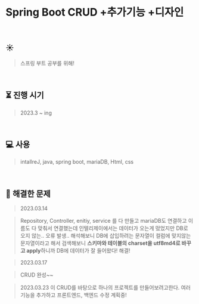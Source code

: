 # Spring Boot CRUD +추가기능 +디자인

</br>

## :sunny: 
> 스프링 부트 공부를 위해! 
> 
</br>

## :hourglass_flowing_sand: 진행 시기
> 2023.3 ~ ing
</br>

## :computer: 사용
>intallreJ, java, spring boot, mariaDB, Html, css
</br>

## :baby_chick: 해결한 문제

> 2023.03.14

> Repository, Controller, enitiy, service 를 다 만들고 mariaDB도 연결하고 이름도 다 맞춰서 연결했는데 
> 인텔리제이에서는 데이터가 오는게 떴었지만 DB로 오지 않는.. 오류 발생.. 
> 해석해보니 DB에 삽입하려는 문자열이 컬럼에 맞지않는 문자열이라고 해서
> 검색해보니 <b>스키마와 테이블의 charset을 utf8md4로 바꾸고 apply</b>하니까 DB에 데이터가 잘 들어왔다! 해결!

> 2023.03.17

> CRUD 완성~~

> 2023.03.23
> 이 CRUD를 바탕으로 하나의 프로젝트를 만들어보려고한다.
> 여러 기능을 추가하고 프론트엔드, 백엔드 수정 계획중!




</br>

